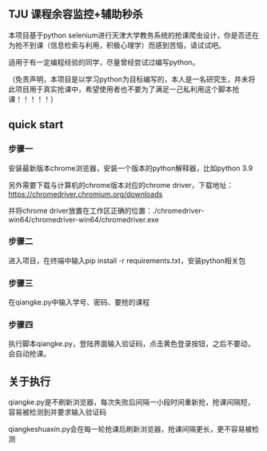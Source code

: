 ## TJU 课程余容监控+辅助秒杀
本项目基于python selenium进行天津大学教务系统的抢课爬虫设计，你是否还在为抢不到课（信息检索与利用，积极心理学）而感到苦恼，请试试吧。

适用于有一定编程经验的同学，尽量曾经尝试过编写python。

（免责声明，本项目是以学习python为目标编写的，本人是一名研究生，并未将此项目用于真实抢课中，希望使用者也不要为了满足一己私利用这个脚本抢课！！！！！）

## quick start
### 步骤一
安装最新版本chrome浏览器，安装一个版本的python解释器，比如python 3.9

另外需要下载与计算机的chrome版本对应的chrome driver，下载地址：https://chromedriver.chromium.org/downloads

并将chrome driver放置在工作区正确的位置：./chromedriver-win64/chromedriver-win64/chromedriver.exe
### 步骤二
进入项目，在终端中输入pip install -r requirements.txt，安装python相关包
### 步骤三
在qiangke.py中输入学号、密码、要抢的课程
### 步骤四
执行脚本qiangke.py，登陆界面输入验证码，点击黄色登录按钮，之后不要动，会自动抢课。

## 关于执行
qiangke.py是不刷新浏览器，每次失败后间隔一小段时间重新抢，抢课间隔短，容易被检测到并要求输入验证码

qiangkeshuaxin.py会在每一轮抢课后刷新浏览器，抢课间隔更长，更不容易被检测
